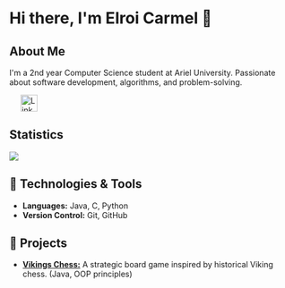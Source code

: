 # Hi there, I'm Elroi Carmel 👋

## About Me
I'm a 2nd year Computer Science student at Ariel University. Passionate about software development, algorithms, and problem-solving.
<p>
    <a href="http://www.linkedin.com/in/elroi-carmel/" style="margin-left: 20px">
    <img align="top" src="https://upload.wikimedia.org/wikipedia/commons/c/ca/LinkedIn_logo_initials.png" alt="LinkedIn" width="30" height="30" />
    </a>
</p>

## Statistics

<img align="top" src="https://github-readme-stats.vercel.app/api/top-langs/?username=ElroiCarmel&hide=jupyter%20notebook&layout=compact&langs_count=6&card_width=500&theme=auto" />



## 🔧 Technologies & Tools
- **Languages:** Java, C, Python
- **Version Control:** Git, GitHub


## 🚀 Projects
- [**Vikings Chess:**](https://github.com/ElroiCarmel/VikingsChess) A strategic board game inspired by historical Viking chess. (Java, OOP principles)




